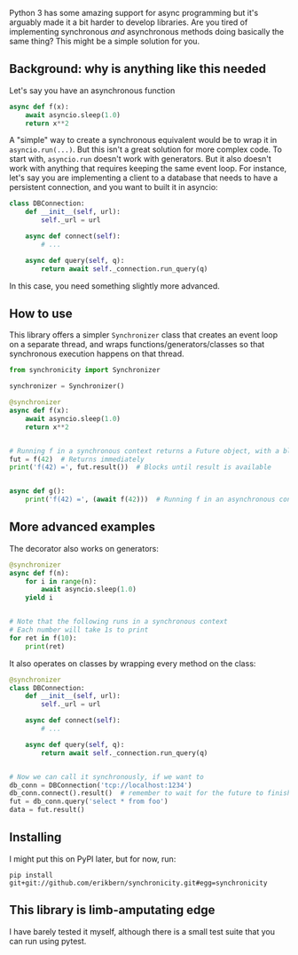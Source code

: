 Python 3 has some amazing support for async programming but it's arguably made it a bit harder to develop libraries. Are you tired of implementing synchronous _and_ asynchronous methods doing basically the same thing? This might be a simple solution for you.

Background: why is anything like this needed
--------------------------------------------

Let's say you have an asynchronous function

```python
async def f(x):
    await asyncio.sleep(1.0)
    return x**2
```

A "simple" way to create a synchronous equivalent would be to wrap it in `asyncio.run(...)`. But this isn't a great solution for more complex code. To start with, `asyncio.run` doesn't work with generators. But it also doesn't work with anything that requires keeping the same event loop. For instance, let's say you are implementing a client to a database that needs to have a persistent connection, and you want to built it in asyncio:

```python
class DBConnection:
    def __init__(self, url):
        self._url = url

    async def connect(self):
        # ...

    async def query(self, q):
        return await self._connection.run_query(q)
```

In this case, you need something slightly more advanced.

How to use
----------

This library offers a simpler `Synchronizer` class that creates an event loop on a separate thread, and wraps functions/generators/classes so that synchronous execution happens on that thread.

```python
from synchronicity import Synchronizer

synchronizer = Synchronizer()

@synchronizer
async def f(x):
    await asyncio.sleep(1.0)
    return x**2


# Running f in a synchronous context returns a Future object, with a blocking method .result()
fut = f(42)  # Returns immediately
print('f(42) =', fut.result())  # Blocks until result is available


async def g():
    print('f(42) =', (await f(42)))  # Running f in an asynchronous context runs it on the same event loop as expected
```

More advanced examples
----------------------

The decorator also works on generators:

```python
@synchronizer
async def f(n):
    for i in range(n):
        await asyncio.sleep(1.0)
	yield i


# Note that the following runs in a synchronous context
# Each number will take 1s to print
for ret in f(10):
    print(ret)
```

It also operates on classes by wrapping every method on the class:


```python
@synchronizer
class DBConnection:
    def __init__(self, url):
        self._url = url

    async def connect(self):
        # ...

    async def query(self, q):
        return await self._connection.run_query(q)


# Now we can call it synchronously, if we want to
db_conn = DBConnection('tcp://localhost:1234')
db_conn.connect().result()  # remember to wait for the future to finish
fut = db_conn.query('select * from foo')
data = fut.result()
```

Installing
----------

I might put this on PyPI later, but for now, run:

```
pip install git+git://github.com/erikbern/synchronicity.git#egg=synchronicity
```

This library is limb-amputating edge
------------------------------------

I have barely tested it myself, although there is a small test suite that you can run using pytest.
